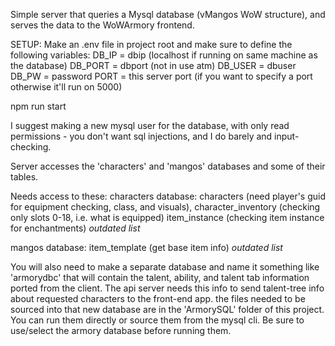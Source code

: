 Simple server that queries a Mysql database (vMangos WoW structure), and serves the data to the WoWArmory frontend.


SETUP:
Make an .env file in project root and make sure to define the following variables:
DB_IP = dbip (localhost if running on same machine as the database)
DB_PORT = dbport (not in use atm)
DB_USER = dbuser
DB_PW = password
PORT = this server port (if you want to specify a port otherwise it'll run on 5000)

npm run start

I suggest making a new mysql user for the database, with only read permissions - you don't want sql injections, and I do barely and input-checking.

Server accesses the 'characters' and 'mangos' databases and some of their tables.

Needs access to these:
characters database:
characters          (need player's guid for equipment checking, class, and visuals),
character_inventory (checking only slots 0-18, i.e. what is equipped)
item_instance       (checking item instance for enchantments)
*outdated list*

mangos database:
item_template       (get base item info)
*outdated list*

You will also need to make a separate database and name it something like 'armorydbc' that will contain the talent, ability, and talent tab information ported from the client. The api server needs this info to send talent-tree info about requested characters to the front-end app.
the files needed to be sourced into that new database are in the 'ArmorySQL' folder of this project. You can run them directly or source them from the mysql cli. Be sure to use/select the armory database before running them.